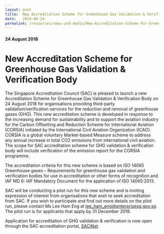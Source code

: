 ```yaml
---
layout: post
title:  New Accreditation Scheme for Greenhouse Gas Validation & Verification Body
date:   2018-08-24
permalink: /resources/news-and-media/New-Accreditation-Scheme-for-Greenhouse-Gas-Validation-Verification-Body
---
```

#### 24 August 2018
# **New Accreditation Scheme for Greenhouse Gas Validation & Verification Body**

The Singapore Accreditation Council (SAC) is pleased to launch a new Accreditation Scheme for Greenhouse Gas Validation & Verification Body on 24 August 2018 for organisations providing third-party validation/verification services for the reduction and removal of greenhouse gases (GHG).   This new accreditation scheme is developed in response to the increasing demand for sustainability and to support the aviation industry for the Carbon Offsetting and Reduction Scheme for International Aviation (CORSIA) initiated by the International Civil Aviation Organization (ICAO).  CORSIA is a global voluntary Market-based Measure scheme to address any annual increase in total CO2 emissions from international civil aviation. The scope for SAC accreditation scheme for GHG validation & verification body will include verification of the emission report for the CORSIA programme. 

The accreditation criteria for this new scheme is based on ISO 14065 Greenhouse gases – Requirements for greenhouse gas validation and verification bodies for use in accreditation or other forms of recognition and IAF MD 6: IAF Mandatory Document for the application of ISO 14065:2013.

SAC will be conducting a pilot run for this new scheme and is inviting expression of interest from organisations that wish to seek accreditation from SAC.  If you wish to participate and find out more details on the pilot run, please contact Ms Lee Ham Eng at <lee_ham_eng@enterprisesg.gov.sg>.   The pilot run is for applicants that apply by 31 December 2018. 
 
Application for accreditation of GHG validation & verification is now open through the SAC accreditation portal, [SACiNet](https://sacinet.enterprisesg.gov.sg/sac/forms/sacinet/sacinet-logon-external.form).

